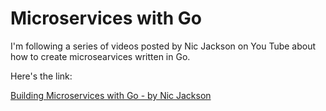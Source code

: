 # Microservices with Go

I'm following a series of videos posted by Nic Jackson on You Tube about how to create microsearvices written in Go.

Here's the link:

[Building Microservices with Go - by Nic Jackson](https://www.youtube.com/playlist?list=PLmD8u-IFdreyh6EUfevBcbiuCKzFk0EW_)


